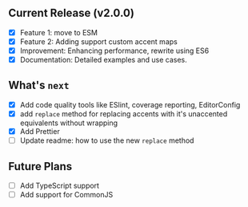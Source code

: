 ## Current Release (v2.0.0)

-   [x] Feature 1: move to ESM
-   [x] Feature 2: Adding support custom accent maps
-   [x] Improvement: Enhancing performance, rewrite using ES6
-   [x] Documentation: Detailed examples and use cases.

## What's `next`

-   [x] Add code quality tools like ESlint, coverage reporting, EditorConfig
-   [x] add `replace` method for replacing accents with it's unaccented equivalents without wrapping
-   [x] Add Prettier
-   [ ] Update readme: how to use the new `replace` method

## Future Plans

-   [ ] Add TypeScript support
-   [ ] Add support for CommonJS

